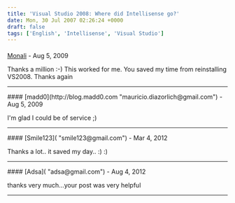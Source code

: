 ```yaml
---
title: 'Visual Studio 2008: Where did Intellisense go?'
date: Mon, 30 Jul 2007 02:26:24 +0000
draft: false
tags: ['English', 'Intellisense', 'Visual Studio']
---
```



#### 
[Monali]( "monalibarad@gmail.com") - <time datetime="2009-08-14 06:37:00">Aug 5, 2009</time>

Thanks a million :-) This worked for me. You saved my time from reinstalling VS2008. Thanks again
<hr />
#### 
[madd0](http://blog.madd0.com "mauricio.diazorlich@gmail.com") - <time datetime="2009-08-14 06:46:00">Aug 5, 2009</time>

I'm glad I could be of service ;)
<hr />
#### 
[Smile123]( "smile123@gmail.com") - <time datetime="2012-03-29 20:49:00">Mar 4, 2012</time>

Thanks a lot.. it saved my day.. :) :)
<hr />
#### 
[Adsa]( "adsa@gmail.com") - <time datetime="2012-08-16 12:44:00">Aug 4, 2012</time>

thanks very much...your post was very helpful
<hr />
